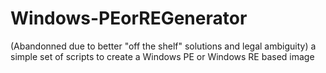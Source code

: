 # Windows-PEorREGenerator
(Abandonned due to better "off the shelf" solutions and legal ambiguity) a simple set of scripts to create a Windows PE or Windows RE based image
